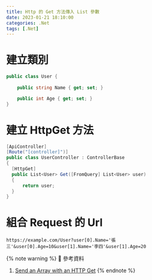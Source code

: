 ```yaml
---
title: Http 的 Get 方法傳入 List 參數
date: 2023-01-21 18:10:00
categories: .Net
tags: [.Net]
---
```


# 建立類別
```c#
public class User {
  
	public string Name { get; set; }

	public int Age { get; set; }
}
```

<!--more-->

# 建立 HttpGet 方法
```c#
[ApiController]
[Route("[controller]")]
public class UserController : ControllerBase
{
  [HttpGet]
  public List<User> Get([FromQuery] List<User> user)
  {
      return user;
  }
}
```

# 組合 Request 的 Url
```nginx
https://example.com/User?user[0].Name='張三'&user[0].Age=10&user[1].Name='李四'&user[1].Age=20
```

{% note warning %}
📜 參考資料
1. [Send an Array with an HTTP Get](https://stackoverflow.com/questions/3061273/send-an-array-with-an-http-get)
{% endnote %}